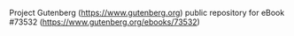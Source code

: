 Project Gutenberg (https://www.gutenberg.org) public repository for eBook #73532 (https://www.gutenberg.org/ebooks/73532)
